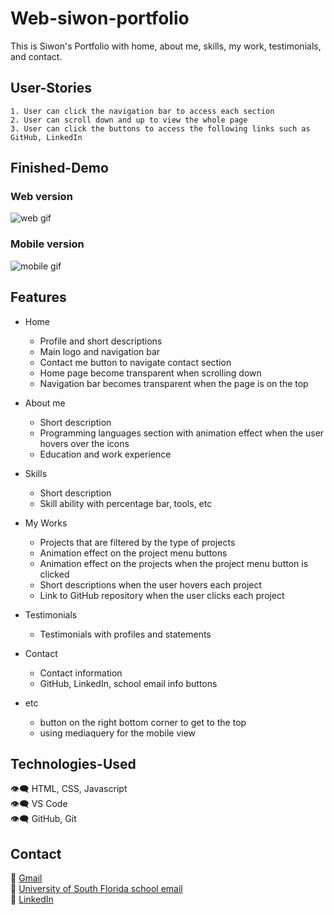 # Web-siwon-portfolio
This is Siwon's Portfolio with home, about me, skills, my work, testimonials, and contact.

## User-Stories
```
1. User can click the navigation bar to access each section
2. User can scroll down and up to view the whole page
3. User can click the buttons to access the following links such as GitHub, LinkedIn

```

## Finished-Demo
### Web version
![web gif]()


### Mobile version
![mobile gif](https://github.com/Siwon-Kim/Web-siwon-portfolio/blob/main/portfolio_mobile.gif)

## Features
* Home
  - Profile and short descriptions
  - Main logo and navigation bar
  - Contact me button to navigate contact section
  - Home page become transparent when scrolling down
  - Navigation bar becomes transparent when the page is on the top


* About me
  - Short description
  - Programming languages section with animation effect when the user hovers over the icons
  - Education and work experience


* Skills
  - Short description
  - Skill ability with percentage bar, tools, etc


* My Works
  - Projects that are filtered by the type of projects
  - Animation effect on the project menu buttons
  - Animation effect on the projects when the project menu button is clicked
  - Short descriptions when the user hovers each project
  - Link to GitHub repository when the user clicks each project


* Testimonials
  - Testimonials with profiles and statements


* Contact
  - Contact information
  - GitHub, LinkedIn, school email info buttons

* etc
  - button on the right bottom corner to get to the top
  - using mediaquery for the mobile view


## Technologies-Used
:eye_speech_bubble: HTML, CSS, Javascript <br >
:eye_speech_bubble: VS Code <br >
:eye_speech_bubble: GitHub, Git 

## Contact
:white_heart: [Gmail](siwonkim1108@gmail.com) <br >
:white_heart: [University of South Florida school email](siwon@usf.edu) <br>
:white_heart: [LinkedIn](linkedin.com/in/siwon-kim/84300a207)



